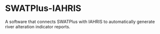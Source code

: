 # SWATPlus-IAHRIS
 A software that connects SWATPlus with IAHRIS to automatically generate river alteration indicator reports.
